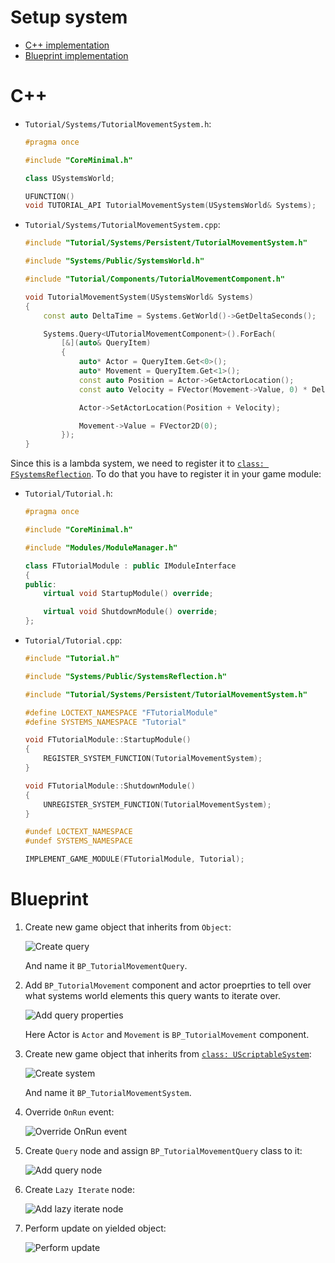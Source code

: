 # Setup system

- [C++ implementation](#c)
- [Blueprint implementation](#blueprint)

# C++

- `Tutorial/Systems/TutorialMovementSystem.h`:

    ```cpp
    #pragma once

    #include "CoreMinimal.h"

    class USystemsWorld;

    UFUNCTION()
    void TUTORIAL_API TutorialMovementSystem(USystemsWorld& Systems);
    ```

- `Tutorial/Systems/TutorialMovementSystem.cpp`:

    ```cpp
    #include "Tutorial/Systems/Persistent/TutorialMovementSystem.h"

    #include "Systems/Public/SystemsWorld.h"

    #include "Tutorial/Components/TutorialMovementComponent.h"

    void TutorialMovementSystem(USystemsWorld& Systems)
    {
        const auto DeltaTime = Systems.GetWorld()->GetDeltaSeconds();

        Systems.Query<UTutorialMovementComponent>().ForEach(
            [&](auto& QueryItem)
            {
                auto* Actor = QueryItem.Get<0>();
                auto* Movement = QueryItem.Get<1>();
                const auto Position = Actor->GetActorLocation();
                const auto Velocity = FVector(Movement->Value, 0) * DeltaTime;

                Actor->SetActorLocation(Position + Velocity);

                Movement->Value = FVector2D(0);
            });
    }
    ```

Since this is a lambda system, we need to register it to [`class: FSystemsReflection`]().
To do that you have to register it in your game module:

- `Tutorial/Tutorial.h`:

    ```cpp
    #pragma once

    #include "CoreMinimal.h"

    #include "Modules/ModuleManager.h"

    class FTutorialModule : public IModuleInterface
    {
    public:
        virtual void StartupModule() override;

        virtual void ShutdownModule() override;
    };
    ```

- `Tutorial/Tutorial.cpp`:

    ```cpp
    #include "Tutorial.h"

    #include "Systems/Public/SystemsReflection.h"

    #include "Tutorial/Systems/Persistent/TutorialMovementSystem.h"

    #define LOCTEXT_NAMESPACE "FTutorialModule"
    #define SYSTEMS_NAMESPACE "Tutorial"

    void FTutorialModule::StartupModule()
    {
        REGISTER_SYSTEM_FUNCTION(TutorialMovementSystem);
    }

    void FTutorialModule::ShutdownModule()
    {
        UNREGISTER_SYSTEM_FUNCTION(TutorialMovementSystem);
    }

    #undef LOCTEXT_NAMESPACE
    #undef SYSTEMS_NAMESPACE

    IMPLEMENT_GAME_MODULE(FTutorialModule, Tutorial);
    ```

# Blueprint

1. Create new game object that inherits from `Object`:

    ![Create query](../../../assets/systems_query_create.png)

    And name it `BP_TutorialMovementQuery`.

1. Add `BP_TutorialMovement` component and actor proeprties to tell over what systems
    world elements this query wants to iterate over.

    ![Add query properties](../../../assets/systems_query_properties.png)

    Here Actor is `Actor` and `Movement` is `BP_TutorialMovement` component.

1. Create new game object that inherits from [`class: UScriptableSystem`]():

    ![Create system](../../../assets/systems_system_create.png)

    And name it `BP_TutorialMovementSystem`.

1. Override `OnRun` event:

    ![Override OnRun event](../../../assets/systems_system_run_a.png)

1. Create `Query` node and assign `BP_TutorialMovementQuery` class to it:

    ![Add query node](../../../assets/systems_system_run_b.png)

1. Create `Lazy Iterate` node:

    ![Add lazy iterate node](../../../assets/systems_system_run_c.png)

1. Perform update on yielded object:

    ![Perform update](../../../assets/systems_system_run_d.png)

